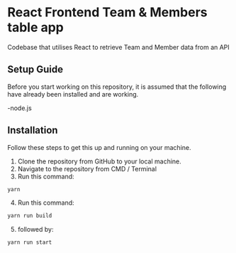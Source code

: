 # React Frontend Team & Members table app

Codebase that utilises React to retrieve Team and Member data from an API

## Setup Guide

Before you start working on this repository, it is assumed that the following have already been installed and are working.

-node.js

## Installation

Follow these steps to get this up and running on your machine.

1. Clone the repository from GitHub to your local machine.
2. Navigate to the repository from CMD / Terminal
3. Run this command:

```bash
yarn
```

4. Run this command:

```bash
yarn run build

```

5. followed by:

```bash
yarn run start

```
